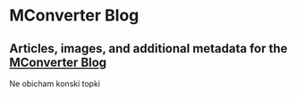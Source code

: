 # MConverter Blog
## Articles, images, and additional metadata for the [MConverter Blog](https://mconverter.eu/blog/)
Ne obicham konski topki

